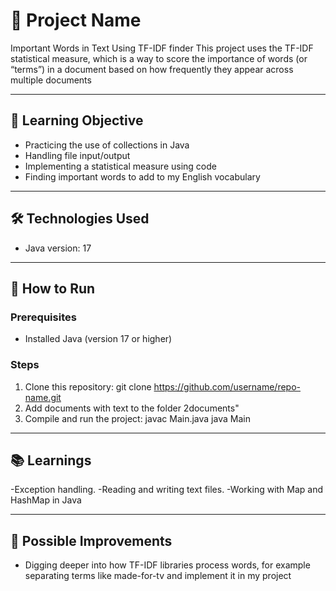 # 📌 Project Name
Important Words in Text Using TF-IDF finder
This project uses the TF-IDF statistical measure, which is a way to score the importance of words (or “terms”) in a document based on how frequently they appear across multiple documents

---

## 🎯 Learning Objective
- Practicing the use of collections in Java
- Handling file input/output 
- Implementing a statistical measure using code
- Finding important words to add to my English vocabulary  

---

## 🛠️ Technologies Used
- Java version: 17  

---

## 🚀 How to Run
### Prerequisites
- Installed Java (version 17 or higher)   

### Steps
1. Clone this repository:
  git clone https://github.com/username/repo-name.git
3. Add documents with text to the folder 2documents"
3. Compile and run the project:
  javac Main.java
  java Main

---

## 📚 Learnings
-Exception handling.
-Reading and writing text files.
-Working with Map and HashMap in Java

---

## 🔮 Possible Improvements
- Digging deeper into how TF-IDF libraries process words, for example separating terms like made-for-tv and implement it in my project
